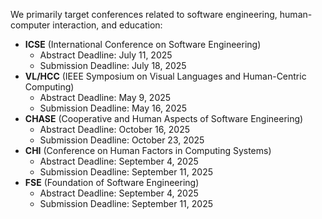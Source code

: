 We primarily target conferences related to software engineering, human-computer interaction, and education:

- **ICSE** (International Conference on Software Engineering)
  - Abstract Deadline: July 11, 2025
  - Submission Deadline: July 18, 2025 
- **VL/HCC** (IEEE Symposium on Visual Languages and Human-Centric Computing)
  - Abstract Deadline: May 9, 2025
  - Submission Deadline: May 16, 2025 
- **CHASE** (Cooperative and Human Aspects of Software Engineering)
  - Abstract Deadline: October 16, 2025
  - Submission Deadline: October 23, 2025 
- **CHI** (Conference on Human Factors in Computing Systems)
  - Abstract Deadline: September 4, 2025
  - Submission Deadline: September 11, 2025 
- **FSE** (Foundation of Software Engineering)
  - Abstract Deadline: September 4, 2025
  - Submission Deadline: September 11, 2025 
